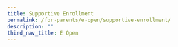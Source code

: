 ```yaml
---
title: Supportive Enrollment
permalink: /for-parents/e-open/supportive-enrollment/
description: ""
third_nav_title: E Open
---
```

